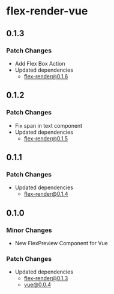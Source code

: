 # flex-render-vue

## 0.1.3

### Patch Changes

- Add Flex Box Action
- Updated dependencies
  - flex-render@0.1.6

## 0.1.2

### Patch Changes

- Fix span in text component
- Updated dependencies
  - flex-render@0.1.5

## 0.1.1

### Patch Changes

- Updated dependencies
  - flex-render@0.1.4

## 0.1.0

### Minor Changes

- New FlexPreview Component for Vue

### Patch Changes

- Updated dependencies
  - flex-render@0.1.3
  - vue@0.0.4
